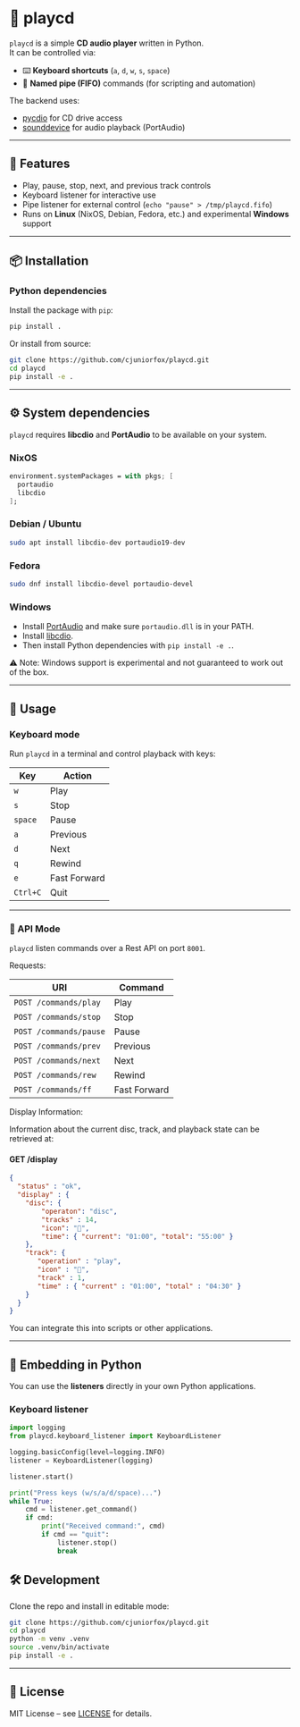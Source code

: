 # 🎵 playcd

`playcd` is a simple **CD audio player** written in Python.  
It can be controlled via:

- ⌨️ **Keyboard shortcuts** (`a`, `d`, `w`, `s`, `space`)  
- 📡 **Named pipe (FIFO)** commands (for scripting and automation)  

The backend uses:

- [pycdio](https://pypi.org/project/pycdio/) for CD drive access  
- [sounddevice](https://python-sounddevice.readthedocs.io/) for audio playback (PortAudio)  

---

## 🚀 Features

- Play, pause, stop, next, and previous track controls  
- Keyboard listener for interactive use  
- Pipe listener for external control (`echo "pause" > /tmp/playcd.fifo`)  
- Runs on **Linux** (NixOS, Debian, Fedora, etc.) and experimental **Windows** support  

---

## 📦 Installation

### Python dependencies

Install the package with `pip`:

```bash
pip install .
````

Or install from source:

```bash
git clone https://github.com/cjuniorfox/playcd.git
cd playcd
pip install -e .
```

---

## ⚙️ System dependencies

`playcd` requires **libcdio** and **PortAudio** to be available on your system.

### NixOS

```nix
environment.systemPackages = with pkgs; [
  portaudio
  libcdio
];
```

### Debian / Ubuntu

```bash
sudo apt install libcdio-dev portaudio19-dev
```

### Fedora

```bash
sudo dnf install libcdio-devel portaudio-devel
```

### Windows

- Install [PortAudio](http://www.portaudio.com/download.html) and make sure `portaudio.dll` is in your PATH.
- Install [libcdio](https://www.gnu.org/software/libcdio/).
- Then install Python dependencies with `pip install -e .`.

⚠️ Note: Windows support is experimental and not guaranteed to work out of the box.

---

## 🎹 Usage

### Keyboard mode

Run `playcd` in a terminal and control playback with keys:

| Key      | Action      |
| -------- | ------------|
| `w`      | Play        |
| `s`      | Stop        |
| `space`  | Pause       |
| `a`      | Previous    |
| `d`      | Next        |
| `q`      | Rewind      |
| `e`      | Fast Forward|
| `Ctrl+C` | Quit        |

---

### 📡 API Mode

`playcd` listen commands over a Rest API on port `8001`.

Requests:

| URI                   | Command      |
|-----------------------|--------------|
|`POST /commands/play`  | Play         |
|`POST /commands/stop`  | Stop         |
|`POST /commands/pause` | Pause        |
|`POST /commands/prev`  | Previous     |
|`POST /commands/next`  | Next         |
|`POST /commands/rew`   | Rewind       |
|`POST /commands/ff`    | Fast Forward |

Display Information:

Information about the current disc, track, and playback state can be retrieved at:

#### GET /display

```json
{
  "status" : "ok",
  "display" : {
    "disc": {
        "operaton": "disc",
        "tracks" : 14,
        "icon": "",
        "time": { "current": "01:00", "total": "55:00" }
    },
    "track": {
       "operation" : "play",
       "icon" : "",
       "track" : 1,
       "time" : { "current" : "01:00", "total" : "04:30" }
    }
  }
}
```

You can integrate this into scripts or other applications.

---

## 🐍 Embedding in Python

You can use the **listeners** directly in your own Python applications.

### Keyboard listener

```python
import logging
from playcd.keyboard_listener import KeyboardListener

logging.basicConfig(level=logging.INFO)
listener = KeyboardListener(logging)

listener.start()

print("Press keys (w/s/a/d/space)...")
while True:
    cmd = listener.get_command()
    if cmd:
        print("Received command:", cmd)
        if cmd == "quit":
            listener.stop()
            break
```

## 🛠 Development

Clone the repo and install in editable mode:

```bash
git clone https://github.com/cjuniorfox/playcd.git
cd playcd
python -m venv .venv
source .venv/bin/activate
pip install -e .
```

---

## 🧾 License

MIT License – see [LICENSE](LICENSE) for details.
